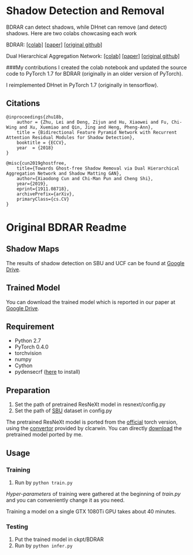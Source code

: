 # Shadow Detection and Removal

BDRAR can detect shadows, while DHnet can remove (and detect) shadows. Here are two colabs chowcasing each work

BDRAR:
[[colab]](https://colab.research.google.com/drive/1wrIWT3gG7pAWwbBbdI2MBPvZvWoQPT4G?usp=sharing)
[[paper]](https://openaccess.thecvf.com/content_ECCV_2018/papers/Lei_Zhu_Bi-directional_Feature_Pyramid_ECCV_2018_paper.pdf)
[[original github]](https://github.com/zijundeng/BDRAR)

Dual Hierarchical Aggregation Network:
[[colab]](https://colab.research.google.com/drive/1cJ_dsBUXFaFtjoZB9gDYeahjmysnvnTq#scrollTo=vKTxRib8UOSN)
[[paper]](https://arxiv.org/abs/1911.08718)
[[original github]](https://github.com/vinthony/ghost-free-shadow-removal)

###My contributions
I created the colab notebook and updated the source code to PyTorch 1.7 for BDRAR (originally in an older version of PyTorch).

I reimplemented DHnet in PyTorch 1.7 (originally in tensorflow).

## Citations
```
@inproceedings{zhu18b,   
    author = {Zhu, Lei and Deng, Zijun and Hu, Xiaowei and Fu, Chi-Wing and Xu, Xuemiao and Qin, Jing and Heng, Pheng-Ann},    
    title = {Bidirectional Feature Pyramid Network with Recurrent Attention Residual Modules for Shadow Detection},    
    booktitle = {ECCV},    
    year  = {2018}    
}
```
```
@misc{cun2019ghostfree,
    title={Towards Ghost-free Shadow Removal via Dual Hierarchical Aggregation Network and Shadow Matting GAN},
    author={Xiaodong Cun and Chi-Man Pun and Cheng Shi},
    year={2019},
    eprint={1911.08718},
    archivePrefix={arXiv},
    primaryClass={cs.CV}
}
```

# Original BDRAR Readme

## Shadow Maps
The results of shadow detection on SBU and UCF can be found at [Google Drive](https://drive.google.com/open?id=1Fhg5iuB2MSBtzklliXU65EwNbakfCkC1).

## Trained Model
You can download the trained model which is reported in our paper at [Google Drive](https://drive.google.com/open?id=1Cw3nUmWEmnTnAVXPn3xZYhQ_uzmWmsr7).

## Requirement
* Python 2.7
* PyTorch 0.4.0
* torchvision
* numpy
* Cython
* pydensecrf ([here](https://github.com/Andrew-Qibin/dss_crf) to install)

## Preparation
1. Set the path of pretrained ResNeXt model in resnext/config.py
2. Set the path of [SBU](https://www3.cs.stonybrook.edu/~cvl/dataset.html) dataset in config.py

The pretrained ResNeXt model is ported from the [official](https://github.com/facebookresearch/ResNeXt) torch version,
using the [convertor](https://github.com/clcarwin/convert_torch_to_pytorch) provided by clcarwin. 
You can directly [download](https://drive.google.com/open?id=1dnH-IHwmu9xFPlyndqI6MfF4LvH6JKNQ) the pretrained model ported by me.

## Usage

### Training
1. Run by ```python train.py```

*Hyper-parameters* of training were gathered at the beginning of *train.py* and you can conveniently 
change it as you need.

Training a model on a single GTX 1080Ti GPU takes about 40 minutes.

### Testing
1. Put the trained model in ckpt/BDRAR
2. Run by ```python infer.py```
